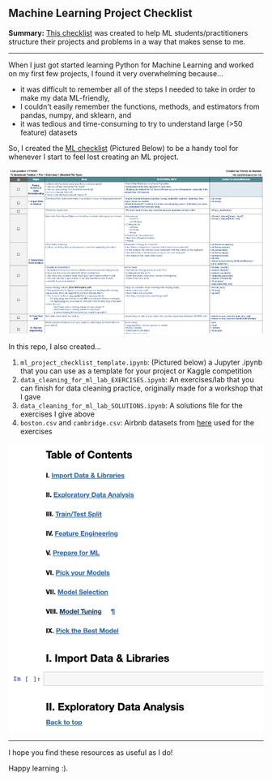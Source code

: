 ## Machine Learning Project Checklist

**Summary:** [This checklist](https://docs.google.com/spreadsheets/d/1y4EdxeAliOQw9CDHx0_brjmk-LUb3gfX52zLGSqLg_g/edit?usp=sharing) was created to help ML students/practitioners structure their projects and problems in a way that makes sense to me.

---

When I just got started learning Python for Machine Learning and worked on my first few projects, I found it very overwhelming because...
- it was difficult to remember all of the steps I needed to take in order to make my data ML-friendly,
- I couldn't easily remember the functions, methods, and estimators from pandas, numpy, and sklearn, and
- it was tedious and time-consuming to try to understand large (>50 feature) datasets

So, I created the [ML checklist](https://docs.google.com/spreadsheets/d/1y4EdxeAliOQw9CDHx0_brjmk-LUb3gfX52zLGSqLg_g/edit?usp=sharing) (Pictured Below) to be a handy tool for whenever I start to feel lost creating an ML project.

<img src="assets/ml_proj_checklist.png"
     alt="Machine Learning Checklist"/>

In this repo, I also created...
1. `ml_project_checklist_template.ipynb`: (Pictured below) a Jupyter .ipynb that you can use as a template for your project or Kaggle competition
2. `data_cleaning_for_ml_lab_EXERCISES.ipynb`: An exercises/lab that you can finish for data cleaning practice, originally made for a workshop that I gave
3. `data_cleaning_for_ml_lab_SOLUTIONS.ipynb`: A solutions file for the exercises I give above
4. `boston.csv` and `cambridge.csv`: Airbnb datasets from [here](http://insideairbnb.com/get-the-data.html) used for the exercises

<img src="assets/proj_template.png"
     alt="iPynb Template"/>

---

I hope you find these resources as useful as I do!

Happy learning :). 